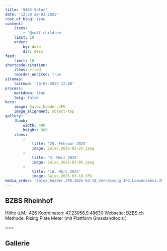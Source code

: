 ```yaml
---
title: '9465 Salez'
date: '12:30 20-03-2025'
root_of_blog: true
content:
    items:
        - '@self.children'
    limit: 10
    order:
        by: date
        dir: desc
feed:
    limit: 10
shortcode-citation:
    items: cited
    reorder_uncited: true
sitemap:
    lastmod: '20-03-2025 12:30'
process:
    markdown: true
    twig: false
hero:
    image: Salez_header.JPG
    image_alignment: object-top
gallery:
    thumb:
        width: 400
        height: 300
    items:
        -
            title: '25. Februar 2025'
            image: Salez_2025-02-25.jpeg
        -
            title: '3. März 2025'
            image: Salez_2025-03-05.jpeg
        -
            title: '18. März 2025'
            image: Salez_2025-03-18.JPG
media_order: 'Salez_header.JPG,2025-03-18_Vernässung.JPG,Loewenzahn1.JPG,Salez_2025-02-25.jpeg,Salez_2025-03-05.jpeg,Salez_2025-03-18.JPG,Salez_2025-03-18_Löwenzahn.JPG'
---
```


## BZBS Rheinhof
Höhe ü.M.: 426
Koordinaten: [47.23058,9.48630](https://map.geo.admin.ch/?swisssearch=47.23058,9.48630)
Webseite: [BZBS.ch](https://www.bzbs.ch/weiterbildung/landwirtschaft)
Methode: Rising Plate Meter (mit Plattform Grasslandtools )

===

## Gallerie